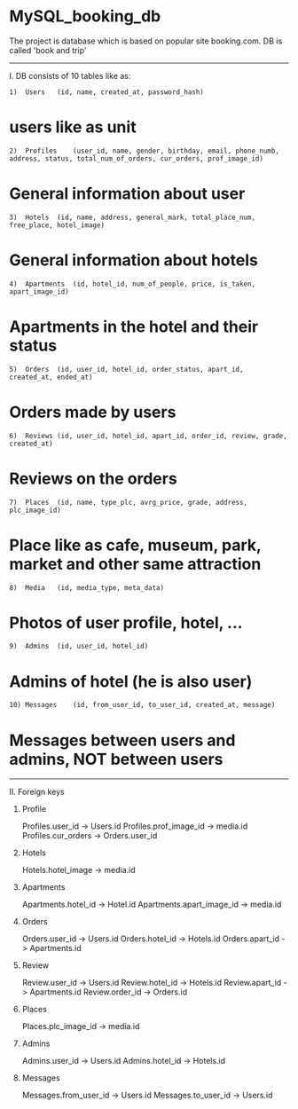 # MySQL_booking_db

The project is database which is based on popular site booking.com. DB is called 'book and trip'

------------------------------------------------------------------------------------------------------------------------------------------------------

I. DB consists of 10 tables like as:

	1)  Users  	(id, name, created_at, password_hash) 

# users like as unit

	2)  Profiles  	(user_id, name, gender, birthday, email, phone_numb, address, status, total_num_of_orders, cur_orders, prof_image_id) 

# General information about user

	3)  Hotels 	(id, name, address, general_mark, total_place_num, free_place, hotel_image)	

# General information about hotels

	4)  Apartments	(id, hotel_id, num_of_people, price, is_taken, apart_image_id) 

# Apartments in the hotel and their status

	5)  Orders 	(id, user_id, hotel_id, order_status, apart_id, created_at, ended_at) 

# Orders made by users

	6)  Reviews	(id, user_id, hotel_id, apart_id, order_id, review, grade, created_at) 

# Reviews on the orders

	7)  Places	(id, name, type_plc, avrg_price, grade, address, plc_image_id) 

# Place like as cafe, museum, park, market and other same attraction

	8)  Media	(id, media_type, meta_data) 

# Photos of user profile, hotel, ...

	9)  Admins	(id, user_id, hotel_id) 

# Admins of hotel (he is also user)

	10) Messages	(id, from_user_id, to_user_id, created_at, message) 

# Messages between users and admins, NOT between users

------------------------------------------------------------------------------------------------------------------------------------------------------

II. Foreign keys

1) Profile

	Profiles.user_id -> Users.id
	Profiles.prof_image_id -> media.id
	Profiles.cur_orders -> Orders.user_id

2) Hotels

	Hotels.hotel_image -> media.id
	
4) Apartments

	Apartments.hotel_id -> Hotel.id
	Apartments.apart_image_id -> media.id

5) Orders

	Orders.user_id -> Users.id
	Orders.hotel_id -> Hotels.id
	Orders.apart_id -> Apartments.id

6) Review

	Review.user_id -> Users.id
	Review.hotel_id -> Hotels.id
	Review.apart_id -> Apartments.id
	Review.order_id -> Orders.id

7) Places

	Places.plc_image_id -> media.id

9) Admins

	Admins.user_id -> Users.id
	Admins.hotel_id -> Hotels.id

8) Messages 

	Messages.from_user_id -> Users.id
	Messages.to_user_id -> Users.id
